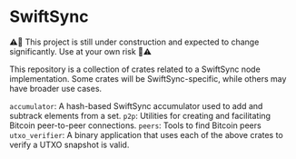 # SwiftSync

:warning::construction: This project is still under construction and expected to change significantly. Use at your own risk :construction::warning:

This repository is a collection of crates related to a SwiftSync node implementation. Some crates will be SwiftSync-specific, while others may have broader use cases.

`accumulator`: A hash-based SwiftSync accumulator used to add and subtrack elements from a set.
`p2p`: Utilities for creating and facilitating Bitcoin peer-to-peer connections.
`peers`: Tools to find Bitcoin peers
`utxo_verifier`: A binary application that uses each of the above crates to verify a UTXO snapshot is valid.

